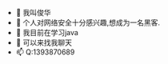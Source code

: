 - 👋 我叫俊华
- 👀 个人对网络安全十分感兴趣,想成为一名黑客.
- 🌱 我目前在学习java
- 💞️ 可以来找我聊天
- 📫 Q:1393870689

<!---
hana-jun/hana-jun is a ✨ special ✨ repository because its `README.md` (this file) appears on your GitHub profile.
You can click the Preview link to take a look at your changes.
--->
